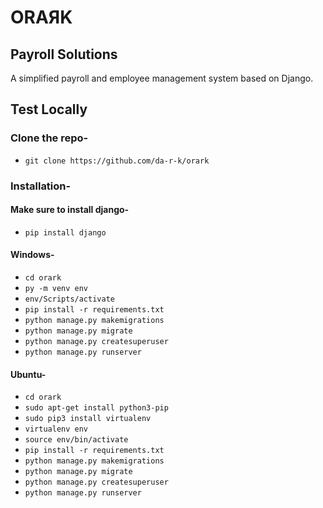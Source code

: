 # ORAЯK
## Payroll Solutions

A simplified payroll and employee management system based on Django.



## Test Locally

### Clone the repo-
- `git clone https://github.com/da-r-k/orark`
### Installation-
#### Make sure to install django-
- `pip install django`
#### Windows-
- `cd orark`
- `py -m venv env`
- `env/Scripts/activate`
- `pip install -r requirements.txt`
- `python manage.py makemigrations`
- `python manage.py migrate`
- `python manage.py createsuperuser`
- `python manage.py runserver`

#### Ubuntu-
- `cd orark`
- `sudo apt-get install python3-pip`
- `sudo pip3 install virtualenv`
- `virtualenv env`
- `source env/bin/activate`
- `pip install -r requirements.txt`
- `python manage.py makemigrations`
- `python manage.py migrate`
- `python manage.py createsuperuser`
- `python manage.py runserver`
